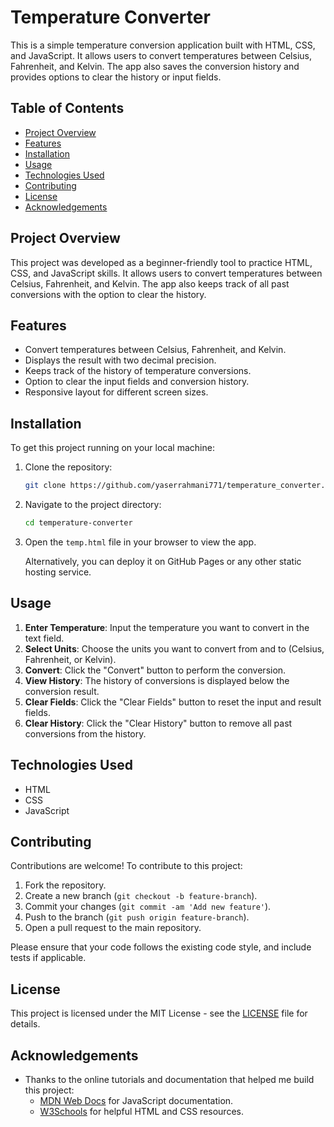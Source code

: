 # Temperature Converter

This is a simple temperature conversion application built with HTML, CSS, and JavaScript. It allows users to convert temperatures between Celsius, Fahrenheit, and Kelvin. The app also saves the conversion history and provides options to clear the history or input fields.

## Table of Contents
- [Project Overview](#project-overview)
- [Features](#features)
- [Installation](#installation)
- [Usage](#usage)
- [Technologies Used](#technologies-used)
- [Contributing](#contributing)
- [License](#license)
- [Acknowledgements](#acknowledgements)

## Project Overview
This project was developed as a beginner-friendly tool to practice HTML, CSS, and JavaScript skills. It allows users to convert temperatures between Celsius, Fahrenheit, and Kelvin. The app also keeps track of all past conversions with the option to clear the history.

## Features
- Convert temperatures between Celsius, Fahrenheit, and Kelvin.
- Displays the result with two decimal precision.
- Keeps track of the history of temperature conversions.
- Option to clear the input fields and conversion history.
- Responsive layout for different screen sizes.

## Installation
To get this project running on your local machine:

1. Clone the repository:
    ```bash
    git clone https://github.com/yaserrahmani771/temperature_converter.git
    ```

2. Navigate to the project directory:
    ```bash
    cd temperature-converter
    ```

3. Open the `temp.html` file in your browser to view the app.

   Alternatively, you can deploy it on GitHub Pages or any other static hosting service.

## Usage
1. **Enter Temperature**: Input the temperature you want to convert in the text field.
2. **Select Units**: Choose the units you want to convert from and to (Celsius, Fahrenheit, or Kelvin).
3. **Convert**: Click the "Convert" button to perform the conversion.
4. **View History**: The history of conversions is displayed below the conversion result.
5. **Clear Fields**: Click the "Clear Fields" button to reset the input and result fields.
6. **Clear History**: Click the "Clear History" button to remove all past conversions from the history.

## Technologies Used
- HTML
- CSS
- JavaScript

## Contributing
Contributions are welcome! To contribute to this project:

1. Fork the repository.
2. Create a new branch (`git checkout -b feature-branch`).
3. Commit your changes (`git commit -am 'Add new feature'`).
4. Push to the branch (`git push origin feature-branch`).
5. Open a pull request to the main repository.

Please ensure that your code follows the existing code style, and include tests if applicable.

## License
This project is licensed under the MIT License - see the [LICENSE](LICENSE) file for details.

## Acknowledgements
- Thanks to the online tutorials and documentation that helped me build this project:
  - [MDN Web Docs](https://developer.mozilla.org/en-US/) for JavaScript documentation.
  - [W3Schools](https://www.w3schools.com/) for helpful HTML and CSS resources.
